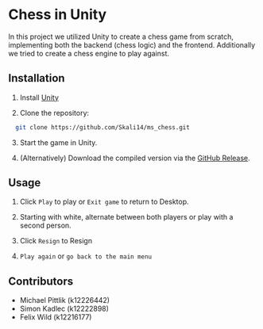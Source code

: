 # Chess in Unity
In this project we utilized Unity to create a chess game from scratch, implementing both the backend (chess logic) and the frontend. Additionally we tried to create a chess engine to play against.

## Installation
1. Install [Unity](https://unity.com/en/download)


2. Clone the repository:
```bash
  git clone https://github.com/Skali14/ms_chess.git
```

3. Start the game in Unity.


4. (Alternatively) Download the compiled version via the [GitHub Release](https://github.com/Skali14/ms_chess/releases/tag/1.0.0).

## Usage
1. Click `Play` to play or `Exit game` to return to Desktop.


2. Starting with white, alternate between both players or play with a second person.


3. Click `Resign` to Resign


5. `Play again` or `go back to the main menu`


## Contributors
- Michael Pittlik (k12226442)
- Simon Kadlec (k12222898)
- Felix Wild (k12216177)
